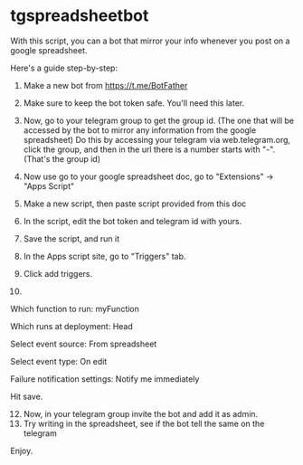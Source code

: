 # tgspreadsheetbot
With this script, you can a bot that mirror your info whenever you post on a google spreadsheet.

Here's a guide step-by-step:

1. Make a new bot from https://t.me/BotFather
2. Make sure to keep the bot token safe. You'll need this later.
3. Now, go to your telegram group to get the group id. (The one that will be accessed by the bot to mirror any information from the google spreadsheet)
   Do this by accessing your telegram via web.telegram.org, click the group, and then in the url there is a number starts with "-". (That's the group id)
5. Now use go to your google spreadsheet doc, go to "Extensions" -> "Apps Script"
6. Make a new script, then paste script provided from this doc
7. In the script, edit the bot token and telegram id with yours.
8. Save the script, and run it
9. In the Apps script site, go to "Triggers" tab.
10. Click add triggers.
    
11.
Which function to run:
myFunction

Which runs at deployment:
Head

Select event source:
From spreadsheet

Select event type:
On edit

Failure notification settings:
Notify me immediately

Hit save.

12. Now, in your telegram group invite the bot and add it as admin.
13. Try writing in the spreadsheet, see if the bot tell the same on the telegram

Enjoy.
